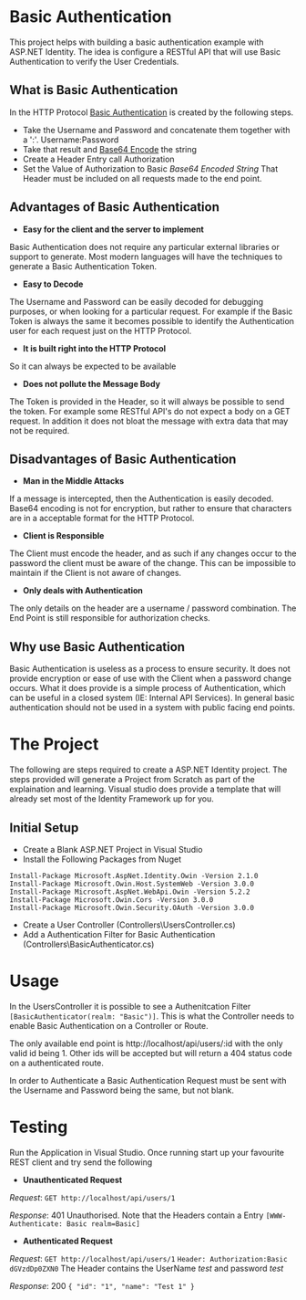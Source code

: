 ﻿# Basic Authentication

This project helps with building a basic authentication example with ASP.NET Identity. The idea is configure a RESTful API that will use
Basic Authentication to verify the User Credentials.

## What is Basic Authentication

In the HTTP Protocol [Basic Authentication](https://tools.ietf.org/html/rfc2617) is created by the following steps.
* Take the Username and Password and concatenate them together with a ':'. Username:Password
* Take that result and [Base64 Encode](https://tools.ietf.org/html/rfc4648) the string
* Create a Header Entry call Authorization
* Set the Value of Authorization to Basic *Base64 Encoded String*
That Header must be included on all requests made to the end point.

## Advantages of Basic Authentication

* **Easy for the client and the server to implement**

Basic Authentication does not require any particular external libraries or support to generate. Most modern languages will have the techniques to
generate a Basic Authentication Token.

* **Easy to Decode**

The Username and Password can be easily decoded for debugging purposes, or when looking for a particular request. For example if the Basic Token is 
always the same it becomes possible to identify the Authentication user for each request just on the HTTP Protocol.

* **It is built right into the HTTP Protocol**

So it can always be expected to be available

* **Does not pollute the Message Body**

The Token is provided in the Header, so it will always be possible to send the token. For example some RESTful API's do not expect a body on 
a GET request. In addition it does not bloat the message with extra data that may not be required.

## Disadvantages of Basic Authentication

* **Man in the Middle Attacks**

If a message is intercepted, then the Authentication is easily decoded. Base64 encoding is not for encryption, but rather to ensure that characters
are in a acceptable format for the HTTP Protocol.

* **Client is Responsible**

The Client must encode the header, and as such if any changes occur to the password the client must be aware of the change. This can be impossible
to maintain if the Client is not aware of changes.

* **Only deals with Authentication**

The only details on the header are a username / password combination. The End Point is still responsible for authorization checks.

## Why use Basic Authentication

Basic Authentication is useless as a process to ensure security. It does not provide encryption or ease of use with the Client when a password change
occurs. What it does provide is a simple process of Authentication, which can be useful in a closed system (IE: Internal API Services). In general 
basic authentication should not be used in a system with public facing end points.

# The Project

The following are steps required to create a ASP.NET Identity project. The steps provided will
generate a Project from Scratch as part of the explaination and learning. Visual studio does provide
a template that will already set most of the Identity Framework up for you.

## Initial Setup

* Create a Blank ASP.NET Project in Visual Studio
* Install the Following Packages from Nuget
```
Install-Package Microsoft.AspNet.Identity.Owin -Version 2.1.0
Install-Package Microsoft.Owin.Host.SystemWeb -Version 3.0.0
Install-Package Microsoft.AspNet.WebApi.Owin -Version 5.2.2
Install-Package Microsoft.Owin.Cors -Version 3.0.0
Install-Package Microsoft.Owin.Security.OAuth -Version 3.0.0
```
* Create a User Controller (Controllers\UsersController.cs)
* Add a Authentication Filter for Basic Authentication (Controllers\BasicAuthenticator.cs)

# Usage

In the UsersController it is possible to see a Authenitcation Filter `[BasicAuthenticator(realm: "Basic")]`. This
is what the Controller needs to enable Basic Authentication on a Controller or Route.

The only available end point is http://localhost/api/users/:id with the only valid id being 1. Other
ids will be accepted but will return a 404 status code on a authenticated route.

In order to Authenticate a Basic Authentication Request must be sent with the Username and Password
being the same, but not blank.

# Testing

Run the Application in Visual Studio. Once running start up your favourite REST client and try
send the following

* **Unauthenticated Request**

*Request*: `GET http://localhost/api/users/1`

*Response*: 401 Unauthorised. Note that the Headers contain a Entry `[WWW-Authenticate: Basic realm=Basic]`

* **Authenticated Request**

*Request*: `GET http://localhost/api/users/1`
           `Header: Authorization:Basic dGVzdDp0ZXN0`
           The Header contains the UserName *test* and password *test*

*Response*: 200
            `{
                "id": "1",
                "name": "Test 1"
             }`